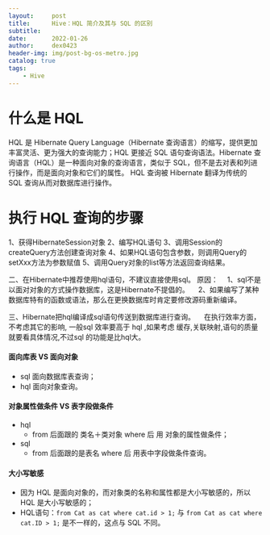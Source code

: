 ```yaml
---
layout:     post
title:      Hive：HQL 简介及其与 SQL 的区别
subtitle:   
date:       2022-01-26
author:     dex0423
header-img: img/post-bg-os-metro.jpg
catalog: true
tags:
    - Hive
---
```


# 什么是 HQL

HQL 是 Hibernate Query Language（Hibernate 查询语言）的缩写，提供更加丰富灵活、更为强大的查询能力；HQL 更接近 SQL 语句查询语法。Hibernate 查询语言（HQL）是一种面向对象的查询语言，类似于 SQL，但不是去对表和列进行操作，而是面向对象和它们的属性。 HQL 查询被 Hibernate 翻译为传统的 SQL 查询从而对数据库进行操作。

# 执行 HQL 查询的步骤

  1、获得HibernateSession对象
  2、编写HQL语句
  3、调用Session的createQuery方法创建查询对象
  4、如果HQL语句包含参数，则调用Query的setXxx方法为参数赋值
  5、调用Query对象的list等方法返回查询结果。

二、在Hibernate中推荐使用hql语句，不建议直接使用sql。
原因：
　1、sql不是以面对对象的方式操作数据库，这是Hibernate不提倡的。
　2、如果编写了某种数据库特有的函数或语法，那么在更换数据库时肯定要修改源码重新编译。

三、Hibernate把hql编译成sql语句传送到数据库进行查询。
　在执行效率方面，不考虑其它的影响, 一般sql 效率要高于 hql ,如果考虑 缓存,关联映射,语句的质量就要看具体情况,不过sql 的功能是比hql大。


#### 面向库表 VS 面向对象

- sql 面向数据库表查询；
- hql 面向对象查询。

#### 对象属性做条件 VS 表字段做条件

- hql
    - from 后面跟的 类名＋类对象 where 后 用 对象的属性做条件；
- sql
    - from 后面跟的是表名 where 后 用表中字段做条件查询。

#### 大小写敏感

- 因为 HQL 是面向对象的，而对象类的名称和属性都是大小写敏感的，所以 HQL 是大小写敏感的；
- HQL语句：`from Cat as cat where cat.id > 1;` 与 `from Cat as cat where cat.ID > 1;` 是不一样的，这点与 SQL 不同。






